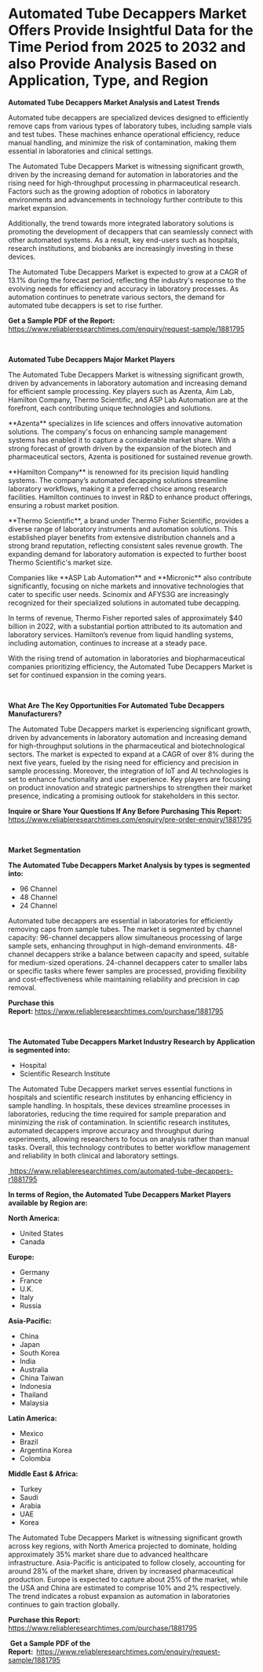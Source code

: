 <p><h1>Automated Tube Decappers Market Offers Provide Insightful Data for the Time Period from 2025 to 2032 and also Provide Analysis Based on Application, Type, and Region</h1></p><p><strong>Automated Tube Decappers Market Analysis and Latest Trends</strong></p>
<p><p>Automated tube decappers are specialized devices designed to efficiently remove caps from various types of laboratory tubes, including sample vials and test tubes. These machines enhance operational efficiency, reduce manual handling, and minimize the risk of contamination, making them essential in laboratories and clinical settings.</p><p>The Automated Tube Decappers Market is witnessing significant growth, driven by the increasing demand for automation in laboratories and the rising need for high-throughput processing in pharmaceutical research. Factors such as the growing adoption of robotics in laboratory environments and advancements in technology further contribute to this market expansion.</p><p>Additionally, the trend towards more integrated laboratory solutions is promoting the development of decappers that can seamlessly connect with other automated systems. As a result, key end-users such as hospitals, research institutions, and biobanks are increasingly investing in these devices.</p><p>The Automated Tube Decappers Market is expected to grow at a CAGR of 13.1% during the forecast period, reflecting the industry's response to the evolving needs for efficiency and accuracy in laboratory processes. As automation continues to penetrate various sectors, the demand for automated tube decappers is set to rise further.</p></p>
<p><strong>Get a Sample PDF of the Report:&nbsp;</strong> <a href="https://www.reliableresearchtimes.com/enquiry/request-sample/1881795?utm_campaign=3045&utm_medium=2&utm_source=Github&utm_content=ia&utm_term=14042025&utm_id=automated-tube-decappers">https://www.reliableresearchtimes.com/enquiry/request-sample/1881795</a></p>
<p>&nbsp;</p>
<p><strong>Automated Tube Decappers Major Market Players</strong></p>
<p><p>The Automated Tube Decappers Market is witnessing significant growth, driven by advancements in laboratory automation and increasing demand for efficient sample processing. Key players such as Azenta, Aim Lab, Hamilton Company, Thermo Scientific, and ASP Lab Automation are at the forefront, each contributing unique technologies and solutions.</p><p>**Azenta** specializes in life sciences and offers innovative automation solutions. The company's focus on enhancing sample management systems has enabled it to capture a considerable market share. With a strong forecast of growth driven by the expansion of the biotech and pharmaceutical sectors, Azenta is positioned for sustained revenue growth.</p><p>**Hamilton Company** is renowned for its precision liquid handling systems. The company’s automated decapping solutions streamline laboratory workflows, making it a preferred choice among research facilities. Hamilton continues to invest in R&D to enhance product offerings, ensuring a robust market position.</p><p>**Thermo Scientific**, a brand under Thermo Fisher Scientific, provides a diverse range of laboratory instruments and automation solutions. This established player benefits from extensive distribution channels and a strong brand reputation, reflecting consistent sales revenue growth. The expanding demand for laboratory automation is expected to further boost Thermo Scientific's market size.</p><p>Companies like **ASP Lab Automation** and **Micronic** also contribute significantly, focusing on niche markets and innovative technologies that cater to specific user needs. Scinomix and AFYS3G are increasingly recognized for their specialized solutions in automated tube decapping.</p><p>In terms of revenue, Thermo Fisher reported sales of approximately $40 billion in 2022, with a substantial portion attributed to its automation and laboratory services. Hamilton’s revenue from liquid handling systems, including automation, continues to increase at a steady pace.</p><p>With the rising trend of automation in laboratories and biopharmaceutical companies prioritizing efficiency, the Automated Tube Decappers Market is set for continued expansion in the coming years.</p></p>
<p>&nbsp;</p>
<p><strong>What Are The Key Opportunities For Automated Tube Decappers Manufacturers?</strong></p>
<p><p>The Automated Tube Decappers market is experiencing significant growth, driven by advancements in laboratory automation and increasing demand for high-throughput solutions in the pharmaceutical and biotechnological sectors. The market is expected to expand at a CAGR of over 8% during the next five years, fueled by the rising need for efficiency and precision in sample processing. Moreover, the integration of IoT and AI technologies is set to enhance functionality and user experience. Key players are focusing on product innovation and strategic partnerships to strengthen their market presence, indicating a promising outlook for stakeholders in this sector.</p></p>
<p><strong>Inquire or Share Your Questions If Any Before Purchasing This Report:</strong> <a href="https://www.reliableresearchtimes.com/enquiry/pre-order-enquiry/1881795?utm_campaign=3045&utm_medium=2&utm_source=Github&utm_content=ia&utm_term=14042025&utm_id=automated-tube-decappers">https://www.reliableresearchtimes.com/enquiry/pre-order-enquiry/1881795</a></p>
<p>&nbsp;</p>
<p><strong>Market Segmentation</strong></p>
<p><strong>The Automated Tube Decappers Market Analysis by types is segmented into:</strong></p>
<p><ul><li>96 Channel</li><li>48 Channel</li><li>24 Channel</li></ul></p>
<p><p>Automated tube decappers are essential in laboratories for efficiently removing caps from sample tubes. The market is segmented by channel capacity: 96-channel decappers allow simultaneous processing of large sample sets, enhancing throughput in high-demand environments. 48-channel decappers strike a balance between capacity and speed, suitable for medium-sized operations. 24-channel decappers cater to smaller labs or specific tasks where fewer samples are processed, providing flexibility and cost-effectiveness while maintaining reliability and precision in cap removal.</p></p>
<p><strong>Purchase this Report:&nbsp;</strong><a href="https://www.reliableresearchtimes.com/purchase/1881795?utm_campaign=3045&utm_medium=2&utm_source=Github&utm_content=ia&utm_term=14042025&utm_id=automated-tube-decappers">https://www.reliableresearchtimes.com/purchase/1881795</a></p>
<p>&nbsp;</p>
<p><strong>The Automated Tube Decappers Market Industry Research by Application is segmented into:</strong></p>
<p><ul><li>Hospital</li><li>Scientific Research Institute</li></ul></p>
<p><p>The Automated Tube Decappers market serves essential functions in hospitals and scientific research institutes by enhancing efficiency in sample handling. In hospitals, these devices streamline processes in laboratories, reducing the time required for sample preparation and minimizing the risk of contamination. In scientific research institutes, automated decappers improve accuracy and throughput during experiments, allowing researchers to focus on analysis rather than manual tasks. Overall, this technology contributes to better workflow management and reliability in both clinical and laboratory settings.</p></p>
<p><a href="https://www.reliableresearchtimes.com/automated-tube-decappers-r1881795?utm_campaign=3045&utm_medium=2&utm_source=Github&utm_content=ia&utm_term=14042025&utm_id=automated-tube-decappers">&nbsp;https://www.reliableresearchtimes.com/automated-tube-decappers-r1881795</a></p>
<p><strong>In terms of Region, the Automated Tube Decappers Market Players available by Region are:</strong></p>
<p>
    <p> <strong> North America: </strong>
        <ul>
            <li>United States</li>
            <li>Canada</li>
        </ul>
        </p> 
    <p> <strong> Europe: </strong>
        <ul>
            <li>Germany</li>
            <li>France</li>
            <li>U.K.</li>
            <li>Italy</li>
            <li>Russia</li>
        </ul>
        </p> 
    <p> <strong> Asia-Pacific: </strong>
        <ul>
            <li>China</li>
            <li>Japan</li>
            <li>South Korea</li>
            <li>India</li>
            <li>Australia</li>
            <li>China Taiwan</li>
            <li>Indonesia</li>
            <li>Thailand</li>
            <li>Malaysia</li>
        </ul>
        </p> 
    <p> <strong> Latin America: </strong>
        <ul>
            <li>Mexico</li>
            <li>Brazil</li>
            <li>Argentina Korea</li>
            <li>Colombia</li>
        </ul>
        </p> 
    <p> <strong> Middle East & Africa: </strong>
        <ul>
            <li>Turkey</li>
            <li>Saudi</li>
            <li>Arabia</li>
            <li>UAE</li>
            <li>Korea</li>
        </ul>
    </p>
    </p>
<p><p>The Automated Tube Decappers Market is witnessing significant growth across key regions, with North America projected to dominate, holding approximately 35% market share due to advanced healthcare infrastructure. Asia-Pacific is anticipated to follow closely, accounting for around 28% of the market share, driven by increased pharmaceutical production. Europe is expected to capture about 25% of the market, while the USA and China are estimated to comprise 10% and 2% respectively. The trend indicates a robust expansion as automation in laboratories continues to gain traction globally.</p></p>
<p><strong>Purchase this Report: </strong><a href="https://www.reliableresearchtimes.com/purchase/1881795?utm_campaign=3045&utm_medium=2&utm_source=Github&utm_content=ia&utm_term=14042025&utm_id=automated-tube-decappers">https://www.reliableresearchtimes.com/purchase/1881795</a></p>
<p>&nbsp;<strong>Get a Sample PDF of the Report:&nbsp;&nbsp;</strong><a href="https://www.reliableresearchtimes.com/enquiry/request-sample/1881795?utm_campaign=3045&utm_medium=2&utm_source=Github&utm_content=ia&utm_term=14042025&utm_id=automated-tube-decappers">https://www.reliableresearchtimes.com/enquiry/request-sample/1881795</a></p>
<p><strong></strong></p>
<p><p></p><p></p><p></p></p>